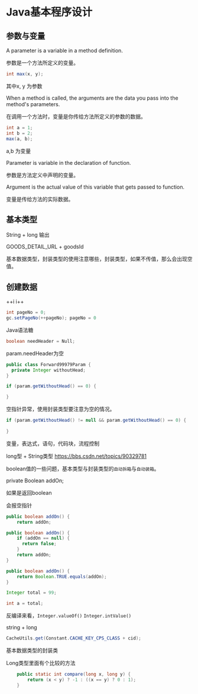 # Java基本程序设计

## 参数与变量

A parameter is a variable in a method definition.

参数是一个方法所定义的变量。

```java
int max(x, y);
```

其中x, y 为参数

When a method is called, the arguments are the data you pass into the method's parameters.

在调用一个方法时，变量是你传给方法所定义的参数的数据。

```java
int a = 1;
int b = 2;
max(a, b);
```

a,b 为变量

Parameter is variable in the declaration of function.

参数是方法定义中声明的变量。

Argument is the actual value of this variable that gets passed to function.

变量是传给方法的实际数据。

## 基本类型


String + long 输出

GOODS_DETAIL_URL + goodsId


基本数据类型，封装类型的使用注意哪些，封装类型，如果不传值，那么会出现空值。

## 创建数据


++i i++
```java
int pageNo = 0;
gc.setPageNo(++pageNo); pageNo = 0
```

Java语法糖

```java
boolean needHeader = Null;
```
param.needHeader为空

```java
public class Forward99979Param {
  private Integer withoutHead;
}

if (param.getWithoutHead() == 0) {

}
```
空指针异常，使用封装类型要注意为空的情况。
```java
if (param.getWithoutHead() != null && param.getWithoutHead() == 0) {
  
}
```

变量，表达式，语句，代码块，流程控制

long型 + String类型
https://bbs.csdn.net/topics/90329781



boolean值的一些问题，基本类型与封装类型的`自动拆箱`与`自动装箱`。

private Boolean addOn;

如果是返回boolean

会报空指针
```java
public boolean addOn() {
    return addOn;
```

```java
public boolean addOn() {
    if (addOn == null) {
      return false;
    }
    return addOn;
}

public boolean addOn() {
    return Boolean.TRUE.equals(addOn);
}
```

```java
Integer total = 99;

int a = total;
```

反编译来看，`Integer.valueOf()` `Integer.intValue()`


string + long
```java
CacheUtils.get(Constant.CACHE_KEY_CPS_CLASS + cid);
```

基本数据类型的封装类

Long类型里面有个比较的方法

```java
    public static int compare(long x, long y) {
        return (x < y) ? -1 : ((x == y) ? 0 : 1);
    }
```